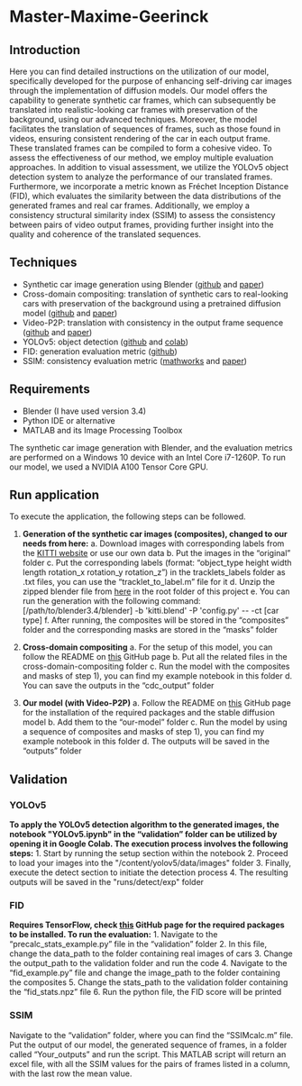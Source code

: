 # Master-Maxime-Geerinck

## Introduction
Here you can find detailed instructions on the utilization of our model, specifically developed for the purpose of enhancing self-driving car images through the implementation of diffusion models. Our model offers the capability to generate synthetic car frames, which can subsequently be translated into realistic-looking car frames with preservation of the background, using our advanced techniques. Moreover, the model facilitates the translation of sequences of frames, such as those found in videos, ensuring consistent rendering of the car in each output frame. These translated frames can be compiled to form a cohesive video.
To assess the effectiveness of our method, we employ multiple evaluation approaches. In addition to visual assessment, we utilize the YOLOv5 object detection system to analyze the performance of our translated frames. Furthermore, we incorporate a metric known as Fréchet Inception Distance (FID), which evaluates the similarity between the data distributions of the generated frames and real car frames. Additionally, we employ a consistency structural similarity index (SSIM) to assess the consistency between pairs of video output frames, providing further insight into the quality and coherence of the translated sequences.

## Techniques
-	Synthetic car image generation using Blender ([github](https://github.com/yvesdeboeck66/Masterproef-Yves-De-Boeck) and [paper](https://link.springer.com/chapter/10.1007/978-3-030-61105-7_29))
-	Cross-domain compositing: translation of synthetic cars to real-looking cars with preservation of the background using a pretrained diffusion model ([github](https://github.com/cross-domain-compositing/cross-domain-compositing) and [paper](https://arxiv.org/abs/2302.10167))
-	Video-P2P: translation with consistency in the output frame sequence ([github](https://github.com/ShaoTengLiu/Video-P2P) and [paper](https://arxiv.org/abs/2303.04761))
-	YOLOv5: object detection ([github](https://github.com/ultralytics/yolov5) and [colab](https://colab.research.google.com/github/ultralytics/yolov5/blob/master/tutorial.ipynb))
-	FID: generation evaluation metric ([github](https://github.com/bioinf-jku/TTUR))
-	SSIM: consistency evaluation metric ([mathworks](https://nl.mathworks.com/help/images/ref/multissim.html) and [paper](https://arxiv.org/abs/2006.13846))

## Requirements
-	Blender (I have used version 3.4)
-	Python IDE or alternative
-	MATLAB and its Image Processing Toolbox

The synthetic car image generation with Blender, and the evaluation metrics are performed on a Windows 10 device with an Intel Core i7-1260P. To run our model, we used a NVIDIA A100 Tensor Core GPU.

## Run application
To execute the application, the following steps can be followed.

1. **Generation of the synthetic car images (composites), changed to our needs from here:**
    a.	Download images with corresponding labels from the [KITTI website](https://www.cvlibs.net/datasets/kitti/raw_data.php) or use our own data
    b.	Put the images in the “original” folder
    c.	Put the corresponding labels (format: “object_type height width length rotation_x rotation_y rotation_z”) in the tracklets_labels folder as .txt files, you can use         the “tracklet_to_label.m” file for it
    d.	Unzip the zipped blender file from [here](https://github.com/yvesdeboeck66/Masterproef-Yves-De-Boeck) in the root folder of this project
    e.	You can run the generation with the following command: [/path/to/blender3.4/blender] -b 'kitti.blend' -P 'config.py' -- -ct [car type]
    f.	After running, the composites will be stored in the “composites” folder and the corresponding masks are stored in the “masks” folder

2. **Cross-domain compositing**
    a.	For the setup of this model, you can follow the README on [this](https://github.com/cross-domain-compositing/cross-domain-compositing) GitHub page
    b.	Put all the related files in the cross-domain-compositing folder
    c.	Run the model with the composites and masks of step 1), you can find my example notebook in this folder
    d.	You can save the outputs in the “cdc_output” folder

3. **Our model (with Video-P2P)**
    a.	Follow the README on [this](https://github.com/ShaoTengLiu/Video-P2P) GitHub page for the installation of the required packages and the stable diffusion model
    b.	Add them to the “our-model” folder
    c.	Run the model by using a sequence of composites and masks of step 1), you can find my example notebook in this folder
    d.	The outputs will be saved in the “outputs” folder

## Validation
### YOLOv5
**To apply the YOLOv5 detection algorithm to the generated images, the notebook "YOLOv5.ipynb" in the “validation” folder can be utilized by opening it in Google Colab. The execution process involves the following steps:**
    1. Start by running the setup section within the notebook
    2. Proceed to load your images into the "/content/yolov5/data/images" folder
    3. Finally, execute the detect section to initiate the detection process
    4. The resulting outputs will be saved in the "runs/detect/exp" folder

### FID
**Requires TensorFlow, check [this](https://github.com/bioinf-jku/TTUR) GitHub page for the required packages to be installed. To run the evaluation:**
    1. Navigate to the “precalc_stats_example.py” file in the “validation” folder
    2. In this file, change the data_path to the folder containing real images of cars
    3. Change the output_path to the validation folder and run the code
    4. Navigate to the “fid_example.py” file and change the image_path to the folder containing the composites
    5. Change the stats_path to the validation folder containing the “fid_stats.npz” file
    6. Run the python file, the FID score will be printed

### SSIM
Navigate to the “validation” folder, where you can find the “SSIMcalc.m” file. Put the output of our model, the generated sequence of frames, in a folder called “Your_outputs” and run the script. This MATLAB script will return an excel file, with all the SSIM values for the pairs of frames listed in a column, with the last row the mean value.
